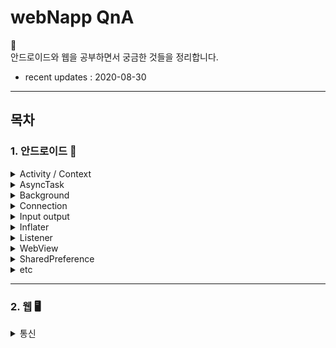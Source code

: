 # webNapp QnA

👻 <br>
안드로이드와 웹을 공부하면서 궁금한 것들을 정리합니다.

- recent updates : 2020-08-30

---
## 목차

### 1. 안드로이드 📱

  
  <details>
    <summary> 
        Activity / Context 
    </summary>
    ㅇㅇㅇㅇㅇㅇ
  </details>

  <details>
    <summary> 
        AsyncTask 
    </summary>
  </details>
 
  <details>
    <summary> 
        Background 
    </summary>

    * thread
    * handler
    * message
    * messageQueue
    * looper
    * runnable
  </details>
  
  <details>
    <summary> 
        Connection 
    </summary>

    * URLConnection
    * HttpsURLConnection
    * TrustManager
  </details>

  <details>
    <summary> 
        Input output 
    </summary>
  
    * InputStream 
    * InputStreamReader
  </details>
    
    
  <details>
    <summary> 
        Inflater 
    </summary>
  </details>
    
  <details>
    <summary> 
        Listener 
    </summary>
  </details>
    
  <details>
    <summary> 
        WebView 
    </summary>

    * WebView 
    * Drawer
  </details>

  <details>
    <summary> 
        SharedPreference 
    </summary>
  </details>
    
  <details>
    <summary> 
        etc 
    </summary>

    * ArrayList<HashMap>
    * static 
    * Callback
    * OncreateOptionsMenu
  </details>
    
---

### 2. 웹  🖥

  <details>
    <summary> 
        통신 
    </summary>
  </details>

